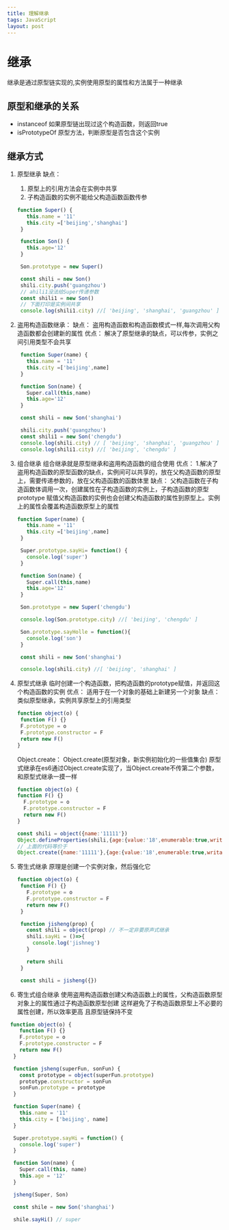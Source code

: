 ```yaml
---
title: 理解继承
tags: JavaScript
layout: post
---
```


# 继承

继承是通过原型链实现的,实例使用原型的属性和方法属于一种继承

## 原型和继承的关系

- instanceof 如果原型链出现过这个构造函数，则返回true
- isPrototypeOf 原型方法，判断原型是否包含这个实例

## 继承方式

1. 原型继承
   缺点：
   1. 原型上的引用方法会在实例中共享
   2. 子构造函数的实例不能给父构造函数函数传参

   ```javascript
   function Super() {
      this.name = '11'
      this.city =['beijing','shanghai']
    }

    function Son() {
      this.age='12'
    }

    Son.prototype = new Super()

    const shili = new Son()
    shili.city.push('guangzhou')
    // ahili1没法给Super传递参数
    const shili1 = new Son()
    // 下面打印是实例间共享
    console.log(shili1.city) //[ 'beijing', 'shanghai', 'guangzhou' ] 
   ```

2. 盗用构造函数继承：
   缺点：
   盗用构造函数和构造函数模式一样,每次调用父构造函数都会创建新的属性
   优点：
   解决了原型继承的缺点，可以传参，实例之间引用类型不会共享

   ```javascript
    function Super(name) {
      this.name = '11'
      this.city =['beijing',name]
    }

    function Son(name) {
      Super.call(this,name)
      this.age='12'
    }

    const shili = new Son('shanghai')

    shili.city.push('guangzhou')
    const shili1 = new Son('chengdu')
    console.log(shili.city) // [ 'beijing', 'shanghai', 'guangzhou' ]
    console.log(shili1.city) //[ 'beijing', 'chengdu' ]
   ```

3. 组合继承
   组合继承就是原型继承和盗用构造函数的组合使用
   优点：
   1.解决了盗用构造函数的原型函数的缺点，实例间可以共享的，放在父构造函数的原型上，需要传递参数的，放在父构造函数的函数体里
   缺点：
   父构造函数在子构造函数体调用一次，创建属性在子构造函数的实例上，子构造函数的原型prototype 赋值父构造函数的实例也会创建父构造函数的属性到原型上。实例上的属性会覆盖构造函数原型上的属性

   ```javascript
   function Super(name) {
      this.name = '11'
      this.city =['beijing',name]
    }

    Super.prototype.sayHi= function() {
      console.log('super')
    }

    function Son(name) {
      Super.call(this,name)
      this.age='12'
    }

    Son.prototype = new Super('chengdu')

    console.log(Son.prototype.city) //[ 'beijing', 'chengdu' ]

    Son.prototype.sayHolle = function(){
      console.log('son')
    }

    const shili = new Son('shanghai')

    console.log(shili.city) //[ 'beijing', 'shanghai' ]

   ```

4. 原型式继承
   临时创建一个构造函数，把构造函数的prototype赋值，并返回这个构造函数的实例
   优点：
   适用于在一个对象的基础上新建另一个对象
   缺点：
   类似原型继承，实例共享原型上的引用类型

   ```javascript
   function object(o) {
    function F() {}
    F.prototype = o
    F.prototype.constructor = F
    return new F()
   }
   ```

    Object.create：
    Object.create(原型对象，新实例初始化的一些值集合)
    原型式继承在es6通过Object.create实现了，当Object.create不传第二个参数，和原型式继承一摸一样

    ```javascript
    function object(o) {
    function F() {}
      F.prototype = o
      F.prototype.constructor = F
      return new F()
    }

    const shili = object({name:'11111'})
    Object.defineProperties(shili,{age:{value:'18',enumerable:true,writable:true,configurable:true}})
    // 上面的代码等价于
    Object.create({name:'11111'},{age:{value:'18',enumerable:true,writable:true,configurable:true}})
    ```

5. 寄生式继承
   原理是创建一个实例对象，然后强化它

   ```javascript
   function object(o) {
    function F() {}
      F.prototype = o
      F.prototype.constructor = F
      return new F()
    }

    function jisheng(prop) {
      const shili = object(prop) // 不一定非要原声式继承
      shili.sayHi = ()=>{
        console.log('jishneg')
      }

      return shili
    }

    const shili = jisheng({})
   ```

6. 寄生式组合继承
   使用盗用构造函数创建父构造函数上的属性，父构造函数原型对象上的属性通过子构造函数原型创建
   这样避免了子构造函数原型上不必要的属性创建，所以效率更高
   且原型链保持不变

  ```javascript
   function object(o) {
      function F() {}
      F.prototype = o
      F.prototype.constructor = F
      return new F()
    }

    function jsheng(superFun, sonFun) {
      const prototype = object(superFun.prototype)
      prototype.constructor = sonFun
      sonFun.prototype = prototype
    }

    function Super(name) {
      this.name = '11'
      this.city = ['beijing', name]
    }

    Super.prototype.sayHi = function() {
      console.log('super')
    }

    function Son(name) {
      Super.call(this, name)
      this.age = '12'
    }

    jsheng(Super, Son)

    const shile = new Son('shanghai')

    shile.sayHi() // super
  ```
